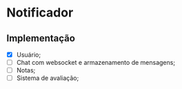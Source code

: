 # Notificador

## Implementação
 - [X] Usuário;
 - [ ] Chat com websocket e armazenamento de mensagens;
 - [ ] Notas;
 - [ ] Sistema de avaliação;